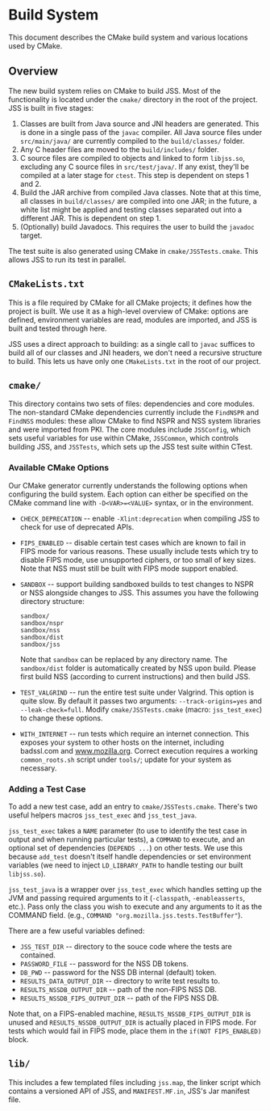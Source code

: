 # Build System

This document describes the CMake build system and various locations used
by CMake.


## Overview

The new build system relies on CMake to build JSS. Most of the functionality
is located under the `cmake/` directory in the root of the project. JSS is
built in five stages:

1. Classes are built from Java source and JNI headers are generated. This is
   done in a single pass of the `javac` compiler. All Java source files under
   `src/main/java/` are currently compiled to the `build/classes/` folder.
2. Any C header files are moved to the `build/includes/` folder.
3. C source files are compiled to objects and linked to form `libjss.so`,
   excluding any C source files in `src/test/java/`. If any exist,
   they'll be compiled at a later stage for `ctest`. This step is dependent
   on steps 1 and 2.
4. Build the JAR archive from compiled Java classes. Note that at this time,
   all classes in `build/classes/` are compiled into one JAR; in the future,
   a white list might be applied and testing classes separated out into a
   different JAR. This is dependent on step 1.
5. (Optionally) build Javadocs. This requires the user to build the `javadoc`
   target.

The test suite is also generated using CMake in `cmake/JSSTests.cmake`. This
allows JSS to run its test in parallel.


## `CMakeLists.txt`

This is a file required by CMake for all CMake projects; it defines how the
project is built. We use it as a high-level overview of CMake: options are
defined, environment variables are read, modules are imported, and JSS is
built and tested through here.

JSS uses a direct approach to building: as a single call to `javac` suffices
to build all of our classes and JNI headers, we don't need a recursive
structure to build. This lets us have only one `CMakeLists.txt` in the root
of our project.


## `cmake/`

This directory contains two sets of files: dependencies and core modules.
The non-standard CMake dependencies currently include the `FindNSPR` and
`FindNSS` modules: these allow CMake to find NSPR and NSS system libraries
and were imported from PKI. The core modules include `JSSConfig`, which
sets useful variables for use within CMake, `JSSCommon`, which controls
building JSS, and `JSSTests`, which sets up the JSS test suite within
CTest.

### Available CMake Options

Our CMake generator currently understands the following options when
configuring the build system. Each option can either be specified on the CMake
command line with `-D<VAR>=<VALUE>` syntax, or in the environment.

 - `CHECK_DEPRECATION` -- enable `-Xlint:deprecation` when compiling JSS to
    check for use of deprecated APIs.
 - `FIPS_ENABLED` -- disable certain test cases which are known to fail in
    FIPS mode for various reasons. These usually include tests which try to
    disable FIPS mode, use unsupported ciphers, or too small of key sizes.
    Note that NSS must still be built with FIPS mode support enabled.
 - `SANDBOX` -- support building sandboxed builds to test changes to NSPR or
    NSS alongside changes to JSS. This assumes you have the following
    directory structure:

    ```
    sandbox/
    sandbox/nspr
    sandbox/nss
    sandbox/dist
    sandbox/jss
    ```

    Note that `sandbox` can be replaced by any directory name. The
    `sandbox/dist` folder is automatically created by NSS upon build.
    Please first build NSS (according to current instructions) and then
    build JSS.
 - `TEST_VALGRIND` -- run the entire test suite under Valgrind. This option
    is quite slow. By default it passes two arguments: `--track-origins=yes`
    and `--leak-check=full`. Modify `cmake/JSSTests.cmake` (macro:
    `jss_test_exec`) to change these options.
 - `WITH_INTERNET` -- run tests which require an internet connection. This
    exposes your system to other hosts on the internet, including badssl.com
    and www.mozilla.org. Correct execution requires a working `common_roots.sh`
    script under `tools/`; update for your system as necessary.

### Adding a Test Case

To add a new test case, add an entry to `cmake/JSSTests.cmake`. There's two
useful helpers macros `jss_test_exec` and `jss_test_java`.

`jss_test_exec` takes a `NAME` parameter (to use to identify the test case
in output and when running particular tests), a `COMMAND` to execute, and an
optional set of dependencies (`DEPENDS ...`) on other tests. We use this
because `add_test` doesn't itself handle dependencies or set environment
variables (we need to inject `LD_LIBRARY_PATH` to handle testing our built
`libjss.so`).

`jss_test_java` is a wrapper over `jss_test_exec` which handles setting up
the JVM and passing required arguments to it (`-classpath`, `-enableasserts`,
etc.). Pass only the class you wish to execute and any arguments to it as
the COMMAND field. (e.g., `COMMAND "org.mozilla.jss.tests.TestBuffer"`).

There are a few useful variables defined:

 - `JSS_TEST_DIR` -- directory to the souce code where the tests are
    contained.
 - `PASSWORD_FILE` -- password for the NSS DB tokens.
 - `DB_PWD` -- password for the NSS DB internal (default) token.
 - `RESULTS_DATA_OUTPUT_DIR` -- directory to write test results to.
 - `RESULTS_NSSDB_OUTPUT_DIR` -- path of the non-FIPS NSS DB.
 - `RESULTS_NSSDB_FIPS_OUTPUT_DIR` -- path of the FIPS NSS DB.

Note that, on a FIPS-enabled machine, `RESULTS_NSSDB_FIPS_OUTPUT_DIR` is
unused and `RESULTS_NSSDB_OUTPUT_DIR` is actually placed in FIPS mode.
For tests which would fail in FIPS mode, place them in the
`if(NOT FIPS_ENABLED)` block.

## `lib/`

This includes a few templated files including `jss.map`, the linker script
which contains a versioned API of JSS, and `MANIFEST.MF.in`, JSS's Jar
manifest file.
